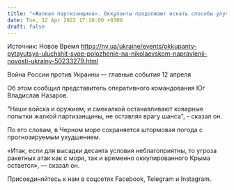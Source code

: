 ```yaml
---
title: "«Жалкая партизанщина». Оккупанты продолжают искать способы улучшить свое положение на Николаевском направлении — командование Юг"
date: Tue, 12 Apr 2022 17:10:00 +0300
draft: false
---
```

Источник: Новое Время https://nv.ua/ukraine/events/okkupanty-pytayutsya-uluchshit-svoe-polozhenie-na-nikolaevskom-napravlenii-novosti-ukrainy-50233279.html


Война России против Украины — главные события 12 апреля

Об этом сообщил представитель оперативного командования Юг Владислав Назаров.

"Наши войска и оружием, и смекалкой останавливают коварные попытки жалкой партизанщины, не оставляя врагу шанса", - сказал он.

По его словам, в Черном море сохраняется штормовая погода с прогнозируемым ухудшением.

«Итак, если для высадки десанта условия неблагоприятны, то угроза ракетных атак как с моря, так и временно оккупированного Крыма остается», — сказал он.

Присоединяйтесь к нам в соцсетях Facebook, Telegram и Instagram.
